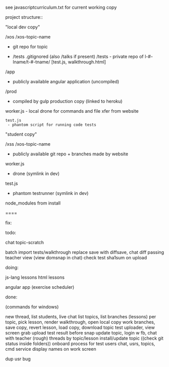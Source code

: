 see javascriptcurriculum.txt for current working copy

project structure::

"local dev copy"

/xos
  /xos-topic-name
   - git repo for topic
   + /tests .gitignored (also /talks if present)
   /tests
    - private repo of l-#-lname/t-#-tname/ [test.js, walkthrough.html]
  
  /app
   - publicly available angular application (uncompiled)

  /prod
   - compiled by gulp production copy (linked to heroku)

   worker.js
    - local drone for commands and file xfer from website

    test.js
     - phantom script for running code tests

"student copy"

/xss
  /xos-topic-name
   - publicly available git repo + branches made by website

  worker.js
   - drone (symlink in dev)

  test.js
   - phantom testrunner (symlink in dev)

  node_modules from install

====

fix:

todo:

  chat topic-scratch

  batch import tests/walkthrough
  replace save with diffsave, chat diff passing
  teacher view (view domsnap in chat)
  check test sha1sum on upload
 
doing:

  js-lang lessons
  html lessons

  angular app (exercise scheduler)

done:

  (commands for windows)

  new thread, list students, live chat
  list topics, list branches (lessons) per topic, pick lesson, render walkthrough, open local copy
  work branches, save copy, revert lesson, load copy, download topic
  test uploader, view screen grab
  upload test result before snap
  update topic, login w fb, chat with teacher (rough)
  threads by topic/lesson
  install/update topic
  ((check git status inside folders))
  onboard process for test users
  chat, usrs, topics, cmd service
  display names on work screen

  dup usr bug
